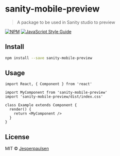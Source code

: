# sanity-mobile-preview

> A package to be used in Sanity studio to preview 

[![NPM](https://img.shields.io/npm/v/sanity-mobile-preview.svg)](https://www.npmjs.com/package/sanity-mobile-preview) [![JavaScript Style Guide](https://img.shields.io/badge/code_style-standard-brightgreen.svg)](https://standardjs.com)

## Install

```bash
npm install --save sanity-mobile-preview
```

## Usage

```tsx
import React, { Component } from 'react'

import MyComponent from 'sanity-mobile-preview'
import 'sanity-mobile-preview/dist/index.css'

class Example extends Component {
  render() {
    return <MyComponent />
  }
}
```

## License

MIT © [Jesperpaulsen](https://github.com/Jesperpaulsen)
